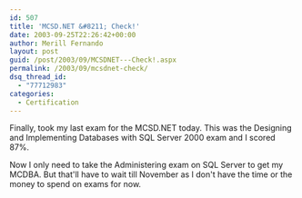 ```yaml
---
id: 507
title: 'MCSD.NET &#8211; Check!'
date: 2003-09-25T22:26:42+00:00
author: Merill Fernando
layout: post
guid: /post/2003/09/MCSDNET---Check!.aspx
permalink: /2003/09/mcsdnet-check/
dsq_thread_id:
  - "77712983"
categories:
  - Certification
---
```

<body xmlns="http://www.w3.org/1999/xhtml">
    <p>
        Finally, took my last exam for the MCSD.NET today. This was the Designing and Implementing
        Databases with SQL Server 2000 exam and I scored 87%. 
    </p>
    <p>
        Now I only need to take the Administering exam on SQL Server to get my MCDBA. But
        that'll have to wait till November as I don't have the time or the money to spend
        on exams for now.
    </p>
</body>